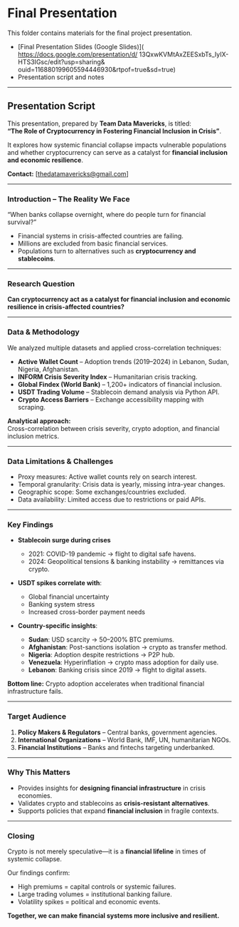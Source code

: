 # Final Presentation

This folder contains materials for the final project presentation.

- [Final Presentation Slides (Google Slides)](
  <https://docs.google.com/presentation/d/>
  13QxwKVMtAxZEESxbTs_IyIX-HTS3IGsc/edit?usp=sharing&
  ouid=116880199605594446930&rtpof=true&sd=true)
- Presentation script and notes

---

## Presentation Script

This presentation, prepared by **Team Data Mavericks**, is titled:  
**“The Role of Cryptocurrency in Fostering Financial Inclusion in Crisis”**.  

It explores how systemic financial collapse impacts vulnerable populations and
whether cryptocurrency can serve as a catalyst for **financial inclusion and
economic resilience**.

**Contact:** [thedatamavericks@gmail.com]

---

### Introduction – The Reality We Face

“When banks collapse overnight, where do people turn for financial survival?”  

- Financial systems in crisis-affected countries are failing.  
- Millions are excluded from basic financial services.  
- Populations turn to alternatives such as **cryptocurrency and stablecoins**.  

---

### Research Question

**Can cryptocurrency act as a catalyst for financial inclusion and economic
resilience in crisis-affected countries?**

---

### Data & Methodology

We analyzed multiple datasets and applied cross-correlation techniques:

- **Active Wallet Count** – Adoption trends (2019–2024) in Lebanon, Sudan,
  Nigeria, Afghanistan.  
- **INFORM Crisis Severity Index** – Humanitarian crisis tracking.  
- **Global Findex (World Bank)** – 1,200+ indicators of financial inclusion.  
- **USDT Trading Volume** – Stablecoin demand analysis via Python API.  
- **Crypto Access Barriers** – Exchange accessibility mapping with scraping.  

**Analytical approach:**  
Cross-correlation between crisis severity, crypto adoption, and
financial inclusion metrics.

---

### Data Limitations & Challenges

- Proxy measures: Active wallet counts rely on search interest.  
- Temporal granularity: Crisis data is yearly, missing intra-year changes.  
- Geographic scope: Some exchanges/countries excluded.  
- Data availability: Limited access due to restrictions or paid APIs.  

---

### Key Findings

- **Stablecoin surge during crises**  
  - 2021: COVID-19 pandemic → flight to digital safe havens.  
  - 2024: Geopolitical tensions & banking instability → remittances via crypto.  

- **USDT spikes correlate with**:  
  - Global financial uncertainty  
  - Banking system stress  
  - Increased cross-border payment needs  

- **Country-specific insights**:  
  - **Sudan**: USD scarcity → 50–200% BTC premiums.  
  - **Afghanistan**: Post-sanctions isolation → crypto as transfer method.  
  - **Nigeria**: Adoption despite restrictions → P2P hub.  
  - **Venezuela**: Hyperinflation → crypto mass adoption for daily use.  
  - **Lebanon**: Banking crisis since 2019 → flight to digital assets.  

**Bottom line:** Crypto adoption accelerates when traditional financial
infrastructure fails.

---

### Target Audience

1. **Policy Makers & Regulators** – Central banks, government agencies.  
2. **International Organizations** – World Bank, IMF, UN, humanitarian NGOs.  
3. **Financial Institutions** – Banks and fintechs targeting underbanked.  

---

### Why This Matters

- Provides insights for **designing financial infrastructure** in crisis
  economies.  
- Validates crypto and stablecoins as **crisis-resistant alternatives**.  
- Supports policies that expand **financial inclusion** in fragile contexts.  

---

### Closing

Crypto is not merely speculative—it is a **financial lifeline** in times of
systemic collapse.  

Our findings confirm:  

- High premiums = capital controls or systemic failures.  
- Large trading volumes = institutional banking failure.  
- Volatility spikes = political and economic events.  

**Together, we can make financial systems more inclusive and resilient.**
